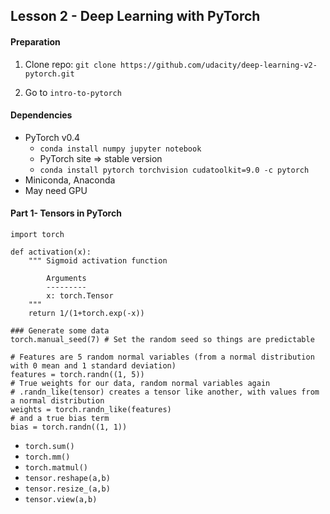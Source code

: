 ## Lesson 2 - Deep Learning with PyTorch

#### Preparation
1. Clone repo:
`git clone https://github.com/udacity/deep-learning-v2-pytorch.git`

2. Go to `intro-to-pytorch`

#### Dependencies
- PyTorch v0.4
    - `conda install numpy jupyter notebook`
    - PyTorch site => stable version
    - `conda install pytorch torchvision cudatoolkit=9.0 -c pytorch`
- Miniconda, Anaconda
- May need GPU

#### Part 1- Tensors in PyTorch

```
import torch
```

```
def activation(x):
    """ Sigmoid activation function 
    
        Arguments
        ---------
        x: torch.Tensor
    """
    return 1/(1+torch.exp(-x))
```

```
### Generate some data
torch.manual_seed(7) # Set the random seed so things are predictable

# Features are 5 random normal variables (from a normal distribution with 0 mean and 1 standard deviation)
features = torch.randn((1, 5))
# True weights for our data, random normal variables again
# .randn_like(tensor) creates a tensor like another, with values from a normal distribution
weights = torch.randn_like(features)
# and a true bias term
bias = torch.randn((1, 1))
```

- `torch.sum()`
- `torch.mm()`
- `torch.matmul()`
- `tensor.reshape(a,b)`
- `tensor.resize_(a,b)`
- `tensor.view(a,b)`






